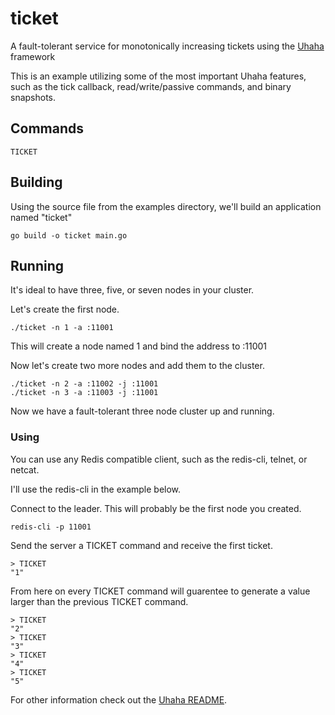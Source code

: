 # ticket

A fault-tolerant service for monotonically increasing tickets using the 
[Uhaha](https://github.com/tidwall/uhaha) framework

This is an example utilizing some of the most important Uhaha features, such as
the tick callback, read/write/passive commands, and binary snapshots.

## Commands

```
TICKET
```

## Building

Using the source file from the examples directory, we'll build an application
named "ticket"

```
go build -o ticket main.go
```

## Running

It's ideal to have three, five, or seven nodes in your cluster.

Let's create the first node.

```
./ticket -n 1 -a :11001
```

This will create a node named 1 and bind the address to :11001

Now let's create two more nodes and add them to the cluster.

```
./ticket -n 2 -a :11002 -j :11001
./ticket -n 3 -a :11003 -j :11001
```

Now we have a fault-tolerant three node cluster up and running.

### Using

You can use any Redis compatible client, such as the redis-cli, telnet, 
or netcat.

I'll use the redis-cli in the example below.

Connect to the leader. This will probably be the first node you created.

```
redis-cli -p 11001
```

Send the server a TICKET command and receive the first ticket.

```
> TICKET
"1"
```

From here on every TICKET command will guarentee to generate a value larger
than the previous TICKET command.

```
> TICKET
"2"
> TICKET
"3"
> TICKET
"4"
> TICKET
"5"
```

For other information check out the [Uhaha README](https://github.com/tidwall/uhaha).
